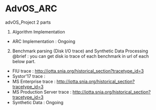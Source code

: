 # AdvOS_ARC
advOS_Project
2 parts 
 1) Algorithm Implementation 
   - ARC Implementation : Ongoing 
 2) Benchmark parsing (Disk I/O trace) and Synthetic Data Processing 
  @brief : you can get disk io trace of each benchmark in url of each below part.
   - FIU trace : http://iotta.snia.org/historical_section?tracetype_id=3 
   - Systor'17 trace : 
   - MS Enterprise trace : http://iotta.snia.org/historical_section?tracetype_id=3
   - MS Production Server trace : http://iotta.snia.org/historical_section?tracetype_id=3
   - Synthetic Data : Ongoing 